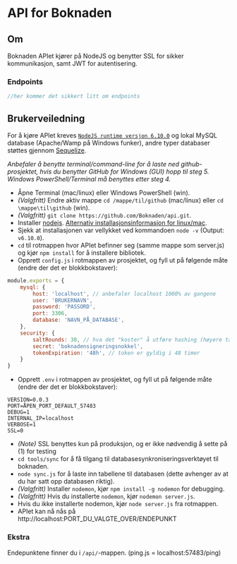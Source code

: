 API for Boknaden
==============

## Om

Boknaden APIet kjører på NodeJS og benytter SSL for sikker kommunikasjon, samt JWT for autentisering.

### Endpoints

```javascript
//her kommer det sikkert litt om endpoints
```

## Brukerveiledning
For å kjøre APIet kreves [`NodeJS runtime versjon 6.10.0`](https://nodejs.org) og lokal MySQL database (Apache/Wamp på Windows funker), andre typer databaser støttes gjennom [Sequelize](http://docs.sequelizejs.com/en/v3/).

*Anbefaler å benytte terminal/command-line for å laste ned github-prosjektet, hvis du benytter GitHub for Windows (GUI) hopp til steg 5.*
*Windows PowerShell/Terminal må benyttes etter steg 4.*

- Åpne Terminal (mac/linux) eller Windows PowerShell (win).
- *(Valgfritt)* Endre aktiv mappe `cd /mappe/til/github` (mac/linux) eller `cd \mappe\til\github` (win).
- *(Valgfritt)* `git clone https://github.com/Boknaden/api.git`.
-  Installer [nodejs](https://nodejs.org). [Alternativ installasjonsinformasjon for linux/mac](https://github.com/nodejs/node).
- Sjekk at installasjonen var vellykket ved kommandoen `node -v` (Output: `v6.10.0`).
- `cd` til rotmappen hvor APIet befinner seg (samme mappe som server.js) og kjør `npm install` for å installere bibliotek.
- Opprett `config.js` i rotmappen av prosjektet, og fyll ut på følgende måte (endre der det er blokkbokstaver):

```javascript
module.exports = {
    mysql: {
        host: 'localhost', // anbefaler localhost 1000% av gangene
        user: 'BRUKERNAVN',
        password: 'PASSORD',
        port: 3306,
        database: 'NAVN_PÅ_DATABASE',
    },
    security: {
        saltRounds: 30, // hva det "koster" å utføre hashing (høyere tall er bedre)
        secret: 'boknadensigneringsnokkel',
        tokenExpiration: '48h', // token er gyldig i 48 timer
    }
}
```

- Opprett `.env` i rotmappen av prosjektet, og fyll ut på følgende måte (endre der det er blokkbokstaver):

```
VERSION=0.0.3
PORT=ÅPEN_PORT_DEFAULT_57483
DEBUG=1
INTERNAL_IP=localhost
VERBOSE=1
SSL=0
```

- *(Note)* SSL benyttes kun på produksjon, og er ikke nødvendig å sette på (1) for testing
- `cd tools/sync` for å få tilgang til databasesynkroniseringsverktøyet til boknaden.
- `node sync.js` for å laste inn tabellene til databasen (dette avhenger av at du har satt opp databasen riktig).
- *(Valgfritt)* Installer `nodemon`, kjør `npm install -g nodemon` for debugging.
- *(Valgfritt)* Hvis du installerte `nodemon`, kjør `nodemon server.js`.
- Hvis du ikke installerte nodemon, kjør `node server.js` fra rotmappen.
- APIet kan nå nås på http://localhost:PORT_DU_VALGTE_OVER/ENDEPUNKT

### Ekstra

Endepunktene finner du i `/api/`-mappen. (ping.js = localhost:57483/ping)
